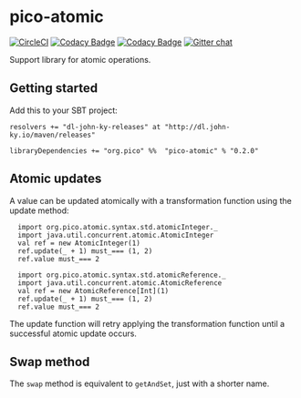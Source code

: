 # pico-atomic
[![CircleCI](https://circleci.com/gh/pico-works/pico-atomic/tree/develop.svg?style=svg)](https://circleci.com/gh/pico-works/pico-atomic/tree/develop)
[![Codacy Badge](https://api.codacy.com/project/badge/Grade/b3d7075c42e74cb2b5d36b88239655e6)](https://www.codacy.com/app/newhoggy/pico-works-pico-atomic?utm_source=github.com&amp;utm_medium=referral&amp;utm_content=pico-works/pico-atomic&amp;utm_campaign=Badge_Grade)
[![Codacy Badge](https://api.codacy.com/project/badge/Coverage/b3d7075c42e74cb2b5d36b88239655e6)](https://www.codacy.com/app/newhoggy/pico-works-pico-atomic?utm_source=github.com&amp;utm_medium=referral&amp;utm_content=pico-works/pico-atomic&amp;utm_campaign=Badge_Coverage)
[![Gitter chat](https://badges.gitter.im/Join%20Chat.svg)](https://gitter.im/pico-works/general)

Support library for atomic operations.

## Getting started

Add this to your SBT project:

```
resolvers += "dl-john-ky-releases" at "http://dl.john-ky.io/maven/releases"

libraryDependencies += "org.pico" %%  "pico-atomic" % "0.2.0"
```

## Atomic updates
A value can be updated atomically with a transformation function using the update method:

      import org.pico.atomic.syntax.std.atomicInteger._
      import java.util.concurrent.atomic.AtomicInteger
      val ref = new AtomicInteger(1)
      ref.update(_ + 1) must_=== (1, 2)
      ref.value must_=== 2

      import org.pico.atomic.syntax.std.atomicReference._
      import java.util.concurrent.atomic.AtomicReference
      val ref = new AtomicReference[Int](1)
      ref.update(_ + 1) must_=== (1, 2)
      ref.value must_=== 2

The update function will retry applying the transformation function until a successful
atomic update occurs.

## Swap method
The `swap` method is equivalent to `getAndSet`, just with a shorter name.
